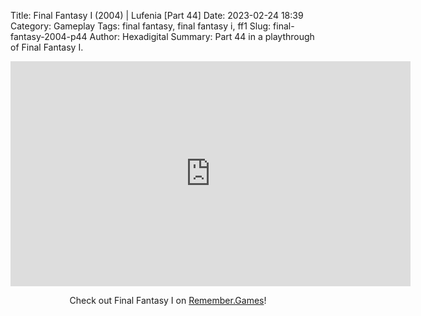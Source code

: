 Title: Final Fantasy I (2004) | Lufenia [Part 44]
Date: 2023-02-24 18:39
Category: Gameplay
Tags: final fantasy,  final fantasy i,  ff1
Slug: final-fantasy-2004-p44
Author: Hexadigital
Summary: Part 44 in a playthrough of Final Fantasy I.

<center><iframe src="https://www.youtube.com/embed/M-nnukuYRNI?feature=oembed" allow="accelerometer; autoplay; encrypted-media; gyroscope; picture-in-picture" width="640" height="360" frameborder="0"></iframe>

Check out Final Fantasy I on [Remember.Games](https://remember.games/game/6866/final-fantasy-i-ii-dawn-of-souls/)!</center>